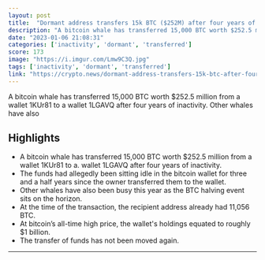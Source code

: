 ```yaml
---
layout: post
title:  "Dormant address transfers 15k BTC ($252M) after four years of inactivity"
description: "A bitcoin whale has transferred 15,000 BTC worth $252.5 million from a wallet 1KUr81 to a wallet 1LGAVQ after four years of inactivity. Other whales have also"
date: "2023-01-06 21:08:31"
categories: ['inactivity', 'dormant', 'transferred']
score: 173
image: "https://i.imgur.com/Lmw9C3Q.jpg"
tags: ['inactivity', 'dormant', 'transferred']
link: "https://crypto.news/dormant-address-transfers-15k-btc-after-four-years-of-inactivity/"
---
```


A bitcoin whale has transferred 15,000 BTC worth $252.5 million from a wallet 1KUr81 to a wallet 1LGAVQ after four years of inactivity. Other whales have also

## Highlights

- A bitcoin whale has transferred 15,000 BTC worth $252.5 million from a wallet 1KUr81 to a. wallet 1LGAVQ after four years of inactivity.
- The funds had allegedly been sitting idle in the bitcoin wallet for three and a half years since the owner transferred them to the wallet.
- Other whales have also been busy this year as the BTC halving event sits on the horizon.
- At the time of the transaction, the recipient address already had 11,056 BTC.
- At bitcoin’s all-time high price, the wallet's holdings equated to roughly $1 billion.
- The transfer of funds has not been moved again.

---
